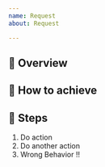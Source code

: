 ```yaml
---
name: Request
about: Request

---
```


## 👔 Overview
<!--
Thanks your request.
Please write summary of request.
-->

## 👖 How to achieve
<!--
How to achieve the feature
-->

## 🧦 Steps
<!--
How to use this feature
-->

1. Do action
2. Do another action
3. Wrong Behavior !!

